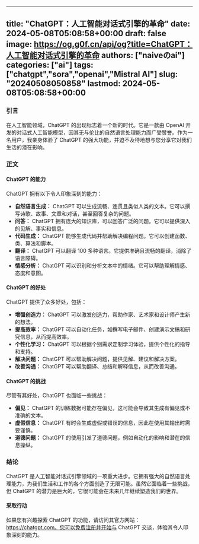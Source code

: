 
---
title: "ChatGPT：人工智能对话式引擎的革命"
date: 2024-05-08T05:08:58+00:00
draft: false
image: https://og.g0f.cn/api/og?title=ChatGPT：人工智能对话式引擎的革命
authors: ["naiveのai"]
categories: ["ai"]
tags: ["chatgpt","sora","openai","Mistral AI"]
slug: "20240508050858"
lastmod: 2024-05-08T05:08:58+00:00
---
### 引言

在人工智能领域，ChatGPT 的出现标志着一个新的时代。它是一款由 OpenAI 开发的对话式人工智能模型，因其无与伦比的自然语言处理能力而广受赞誉。作为一名用户，我亲身体验了 ChatGPT 的强大功能，并迫不及待地想与您分享它对我们生活的潜在影响。

### 正文

#### ChatGPT 的能力

ChatGPT 拥有以下令人印象深刻的能力：

- **自然语言生成：** ChatGPT 可以生成流畅、连贯且类似人类的文本。它可以撰写诗歌、故事、文章和对话，甚至回答复杂的问题。
- **问答：** ChatGPT 拥有庞大的知识库，可以回答广泛的问题。它可以提供深入的见解、事实和信息。
- **代码生成：** ChatGPT 能够生成代码并帮助解决编程问题。它可以创建函数、类、算法和脚本。
- **翻译：** ChatGPT 可以翻译 100 多种语言。它提供准确且流畅的翻译，消除了语言障碍。
- **情感分析：** ChatGPT 可以识别和分析文本中的情绪。它可以帮助理解情感、态度和意图。

#### ChatGPT 的好处

ChatGPT 提供了众多好处，包括：

- **增强创造力：** ChatGPT 可以激发创造力，帮助作家、艺术家和设计师产生新的想法。
- **提高效率：** ChatGPT 可以自动化任务，如撰写电子邮件、创建演示文稿和研究信息，从而提高效率。
- **个性化学习：** ChatGPT 可以根据个别需求定制学习体验，提供个性化的指导和支持。
- **解决问题：** ChatGPT 可以帮助解决问题，提供见解、建议和解决方案。
- **改善沟通：** ChatGPT 可以帮助翻译、总结和解释信息，从而改善沟通。

#### ChatGPT 的挑战

尽管有其好处，ChatGPT 也面临一些挑战：

- **偏见：** ChatGPT 的训练数据可能存在偏见，这可能会导致其生成有偏见或不准确的文本。
- **虚假信息：** ChatGPT 有时会生成虚假或错误的信息，因此在使用其输出时需要谨慎。
- **道德问题：** ChatGPT 的使用引发了道德问题，例如自动化的影响和潜在的信息操纵。

### 结论

ChatGPT 是人工智能对话式引擎领域的一项重大进步。它拥有强大的自然语言处理能力，为我们生活和工作的各个方面创造了无限可能。虽然它面临着一些挑战，但 ChatGPT 的潜力是巨大的，它很可能会在未来几年继续塑造我们的世界。

#### 采取行动

如果您有兴趣探索 ChatGPT 的功能，请访问其官方网站：https://chatgpt.com。您可以免费注册并开始与 ChatGPT 交谈，体验其令人印象深刻的能力。
